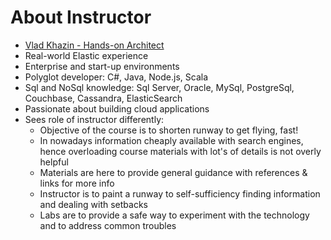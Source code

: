 # About Instructor #

* <a href="https://www.linkedin.com/in/vkhazin" target="_blank">Vlad Khazin - Hands-on Architect</a>
* Real-world Elastic experience
* Enterprise and start-up environments
* Polyglot developer: C#, Java, Node.js, Scala
* Sql and NoSql knowledge: Sql Server, Oracle, MySql, PostgreSql, Couchbase, Cassandra, ElasticSearch
* Passionate about building cloud applications
* Sees role of instructor differently:
  * Objective of the course is to shorten runway to get flying, fast!
  * In nowadays information cheaply available with search engines, hence overloading course materials with lot's of details is not overly helpful
  * Materials are here to provide general guidance with references & links for more info
  * Instructor is to paint a runway to self-sufficiency finding information and dealing with setbacks
  * Labs are to provide a safe way to experiment with the technology and to address common troubles